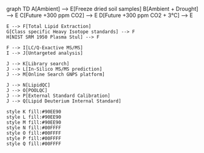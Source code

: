 graph TD
    A[Ambient] --> E[Freeze dried soil samples]
    B[Ambient + Drought] --> E
    C[Future +300 ppm CO2] --> E
    D[Future +300 ppm CO2 + 3°C] --> E
    
    E --> F[Total Lipid Extraction]
    G[Class specific Heavy Isotope standards] --> F
    H[NIST SRM 1950 Plasma Stul] --> F
    
    F --> I[LC/Q-Exactive MS/MS]
    I --> J[Untargeted analysis]
    
    J --> K[Library search]
    J --> L[In-Silico MS/MS prediction]
    J --> M[Online Search GNPS platform]
    
    J --> N[LipidQC]
    J --> O[POOLQC]
    J --> P[External Standard Calibration]
    J --> Q[Lipid Deuterium Internal Standard]
    
    style K fill:#90EE90
    style L fill:#90EE90
    style M fill:#90EE90
    style N fill:#00FFFF
    style O fill:#00FFFF
    style P fill:#00FFFF
    style Q fill:#00FFFF


